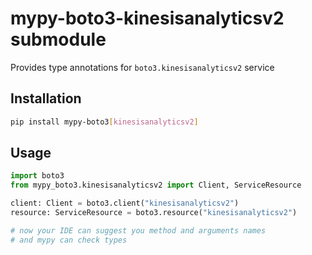 # mypy-boto3-kinesisanalyticsv2 submodule

Provides type annotations for `boto3.kinesisanalyticsv2` service

## Installation

```bash
pip install mypy-boto3[kinesisanalyticsv2]
```

## Usage

```python
import boto3
from mypy_boto3.kinesisanalyticsv2 import Client, ServiceResource

client: Client = boto3.client("kinesisanalyticsv2")
resource: ServiceResource = boto3.resource("kinesisanalyticsv2")

# now your IDE can suggest you method and arguments names
# and mypy can check types
```

